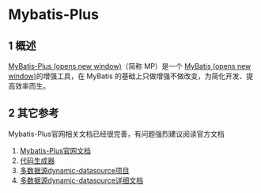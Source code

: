 # Mybatis-Plus

## 1 概述

[MyBatis-Plus (opens new window)](https://github.com/baomidou/mybatis-plus)（简称 MP）是一个 [MyBatis (opens new window)](https://www.mybatis.org/mybatis-3/)的增强工具，在 MyBatis 的基础上只做增强不做改变，为简化开发、提高效率而生。





## 2 其它参考

Mybatis-Plus官网相关文档已经很完善，有问题强烈建议阅读官方文档

1. [Mybatis-Plus官网文档](https://mp.baomidou.com/)
2. [代码生成器](https://mp.baomidou.com/guide/generator-new.html)
3. [多数据源dynamic-datasource项目](https://github.com/baomidou/dynamic-datasource-spring-boot-starter)
4. [多数据源dynamic-datasource详细文档](https://www.kancloud.cn/tracy5546/dynamic-datasource/2264611)

